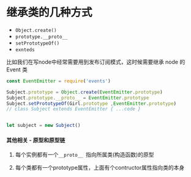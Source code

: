 # 继承类的几种方式



- `Object.create()`
- `prototype.__proto__`
- `setPrototypeOf()`
- `exnteds`



比如我们在写node中经常需要用到发布订阅模式，这时候需要继承 node 的 Event 类

```js
const EventEmitter = require('events')

Subject.prototype = Object.create(EventEmitter.prototype) 
Subject.prototype.__proto__ = EventEmitter.prototype
Subject.setPrototypeOf(Girl.prototype ,EventEmitter.prototype)
// class Subject extends EventEmitter { ...code }


let subject = new Subject()
```



#### 其他相关 - 原型和原型链

1. 每个实例都有一个`__proto__ `指向所属类(构造函数)的原型

2. 每个类都有一个prototype属性，上面有个contructor属性指向类的本身






